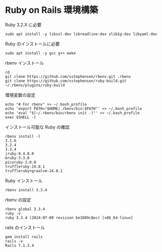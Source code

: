 # Ruby on Rails 環境構築

Ruby 3.2.X に必要

```
sudo apt install -y libssl-dev libreadline-dev zlib1g-dev libyaml-dev
```

Ruby のインストールに必要

```
sudo apt install -y gcc g++ make
```

rbenv インストール

```
cd
git clone https://github.com/sstephenson/rbenv.git .rbenv
git clone https://github.com/sstephenson/ruby-build.git ~/.rbenv/plugins/ruby-build
```

環境変数の設定

```
echo "# For rbenv" >> ~/.bash_profile
echo 'export PATH="$HOME/.rbenv/bin:$PATH"' >> ~/.bash_profile
echo 'eval "$(~/.rbenv/bin/rbenv init -)"' >> ~/.bash_profile
exec $SHELL -l
```

インストール可能な Ruby の確認

```
rbenv install -l
3.1.6
3.2.4
3.3.4
jruby-9.4.8.0
mruby-3.3.0
picoruby-3.0.0
truffleruby-24.0.1
truffleruby+graalvm-24.0.1
```

Ruby インストール

```
rbenv install 3.3.4
```

rbenv の設定

```
rbenv global 3.3.4
ruby -v
ruby 3.3.4 (2024-07-09 revision be1089c8ec) [x86_64-linux]
```

rails のインストール

```
gem install rails
rails -v
Rails 7.1.3.4
```
